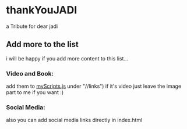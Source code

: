 # thankYouJADI

a Tribute for dear jadi

## Add more to the list

i will be happy if you add more content to this list...

### Video and Book:

add them to <a href="https://github.com/imkarimkarim/thankYouJADI/blob/master/myScripts.js">myScripts.js</a> under "//links")
if it's video just leave the image part to me if you want :)

### Social Media:

also you can add social media links directly in index.html
